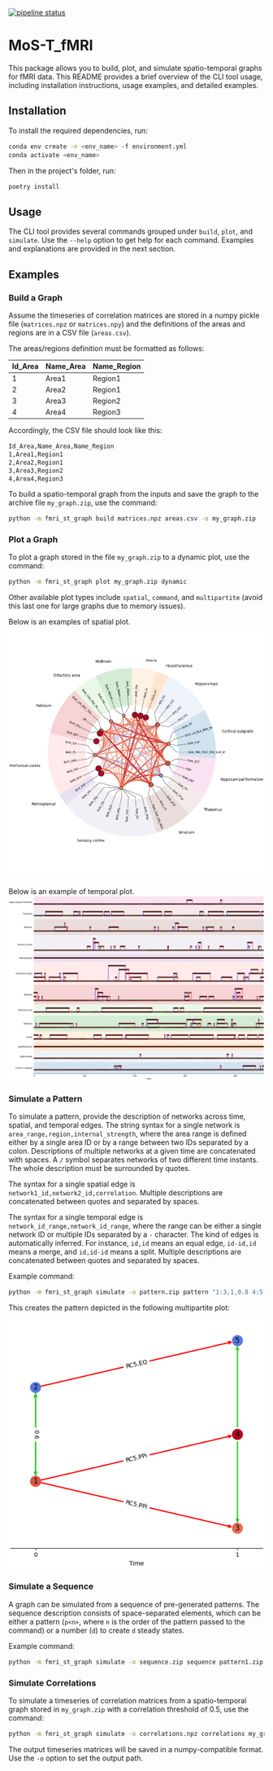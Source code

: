 [![pipeline status](https://git.unistra.fr/jpontabry/mos-t_fmri/badges/main/pipeline.svg)](https://git.unistra.fr/jpontabry/mos-t_fmri/-/commits/main)

# MoS-T_fMRI

This package allows you to build, plot, and simulate spatio-temporal graphs for fMRI data. This README provides a brief overview of the CLI tool usage, including installation instructions, usage examples, and detailed examples.

## Installation

To install the required dependencies, run:

```sh
conda env create -n <env_name> -f environment.yml
conda activate <env_name>
```

Then in the project's folder, run:
```sh
poetry install
```

## Usage

The CLI tool provides several commands grouped under `build`, `plot`, and `simulate`. Use the `--help` option to get help for each command. Examples and explanations are provided in the next section.

## Examples

### Build a Graph

Assume the timeseries of correlation matrices are stored in a numpy pickle file (`matrices.npz` or `matrices.npy`) and the definitions of the areas and regions are in a CSV file (`areas.csv`).

The areas/regions definition must be formatted as follows:

| Id_Area | Name_Area | Name_Region |
|---------|-----------|-------------|
| 1       | Area1     | Region1     |
| 2       | Area2     | Region1     |
| 3       | Area3     | Region2     |
| 4       | Area4     | Region3     |

Accordingly, the CSV file should look like this:

```csv
Id_Area,Name_Area,Name_Region
1,Area1,Region1
2,Area2,Region1
3,Area3,Region2
4,Area4,Region3
```

To build a spatio-temporal graph from the inputs and save the graph to the archive file `my_graph.zip`, use the command:

```sh
python -m fmri_st_graph build matrices.npz areas.csv -o my_graph.zip
```

### Plot a Graph

To plot a graph stored in the file `my_graph.zip` to a dynamic plot, use the command:

```sh
python -m fmri_st_graph plot my_graph.zip dynamic
```

Other available plot types include `spatial`, `command`, and `multipartite` (avoid this last one for large graphs due to memory issues).

Below is an examples of spatial plot.
![Example of spatial plot](doc/plot_spatial_example.png "Example of spatial plot")

Below is an example of temporal plot.
![Example of temporal plot](doc/plot_temporal_example.png "Example of temporal plot")

### Simulate a Pattern

To simulate a pattern, provide the description of networks across time, spatial, and temporal edges. The string syntax for a single network is `area_range,region,internal_strength`, where the area range is defined either by a single area ID or by a range between two IDs separated by a colon. Descriptions of multiple networks at a given time are concatenated with spaces. A `/` symbol separates networks of two different time instants. The whole description must be surrounded by quotes.

The syntax for a single spatial edge is `network1_id,network2_id,correlation`. Multiple descriptions are concatenated between quotes and separated by spaces.

The syntax for a single temporal edge is `network_id_range,network_id_range`, where the range can be either a single network ID or multiple IDs separated by a `-` character. The kind of edges is automatically inferred. For instance, `id,id` means an equal edge, `id-id,id` means a merge, and `id,id-id` means a split. Multiple descriptions are concatenated between quotes and separated by spaces.

Example command:

```sh
python -m fmri_st_graph simulate -o pattern.zip pattern "1:3,1,0.8 4:5,2,-0.8 / 1:2,1,0.7 3,1,1 4:5,2,-0.8" "1,2,0.6 3,5,0.5" "1,3-4 2,5"
```

This creates the pattern depicted in the following multipartite plot:

![Example of a generated pattern](doc/simulation_pattern_example.png "Example of a generated pattern")

### Simulate a Sequence

A graph can be simulated from a sequence of pre-generated patterns. The sequence description consists of space-separated elements, which can be either a pattern (`p<n>`, where `n` is the order of the pattern passed to the command) or a number (`d`) to create `d` steady states.

Example command:

```sh
python -m fmri_st_graph simulate -o sequence.zip sequence pattern1.zip pattern2.zip pattern3.zip "p2 10 p3 5 p1"
```

### Simulate Correlations

To simulate a timeseries of correlation matrices from a spatio-temporal graph stored in `my_graph.zip` with a correlation threshold of 0.5, use the command:

```sh
python -m fmri_st_graph simulate -o correlations.npz correlations my_graph.zip -t 0.5
```

The output timeseries matrices will be saved in a numpy-compatible format. Use the `-o` option to set the output path.

[//]: # (## License)
[//]: # ()
[//]: # (TODO)